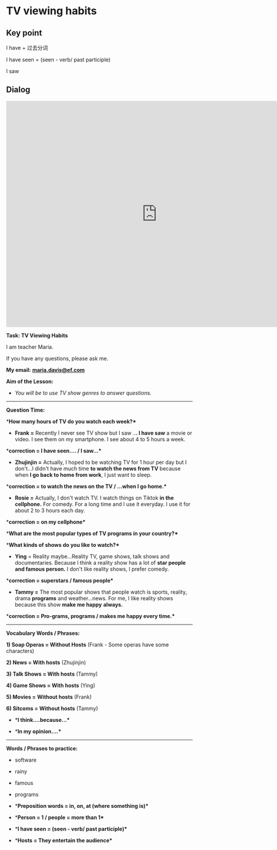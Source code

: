 # TV viewing habits

## Key point

I have + 过去分词

I have seen = (seen - verb/ past participle)

I saw 





## Dialog

<iframe name="easyXDM_default5565_provider" id="easyXDM_default5565_provider" src="https://cns.ef-cdn.com/Juno/EvcContent/12/09/TV_viewing_habits/index.html?api_v=0.0.13&amp;accessKey=00273d12-bcc7-41fe-8543-109ecdd55f44&amp;attendanceToken=9ab7cbc2-3348-4694-91a1-2fe1b8f9a9a7&amp;xdm_e=https%3A%2F%2Fevc.ef.com.cn&amp;xdm_c=default5565&amp;xdm_p=1" frameborder="0" style="box-sizing: border-box; width: 813px; height: 609.75px;"></iframe>

**Task: TV Viewing  Habits**



I am teacher Maria.

If you have any questions, please ask me.



**My email:** [**maria.davis@ef.com**](mailto:maria.davis@ef.com)





**Aim of the Lesson:**

- *You will be to use TV show genres to answer questions.* 



___________________________________________

**Question Time:**



***How many hours of TV do you watch each week?\***



-  **Frank =** Recently I never see TV show but I saw ..**. I have saw** a movie or video. I see them on my smartphone. I see about 4 to 5 hours a week. 



***correction = I have seen.... / I saw...\***





- **Zhujinjin =** Actually, I hoped to be watching TV for 1 hour per day but I don't...I didn't have much time **to watch the news from TV** because when **I go back to home from work**, I just want to sleep. 



***correction = to watch the news on the TV / ...when I go home.\*** 





- **Rosie =** Actually, I don't watch TV. I watch things on Tiktok **in the cellphone.** For comedy.  For a long time and I use it everyday. I use it for about 2 to 3 hours each day. 



***correction = on my cellphone\***





***What are the most popular types of TV programs in your country?\***



***What kinds of shows do you like to watch?\***



- **Ying** = Reality maybe...Reality TV, game shows, talk shows and documentaries. Because I think a reality show has a lot of **star people and famous person.** I don't like reality shows, I prefer comedy. 



***correction = superstars / famous people\***





- **Tammy =** The most popular shows that people watch is sports, reality, drama **programs** and weather...news. For me, I like reality shows because this show **make me happy** **always.**



***correction = Pro-grams, programs / makes me happy every time.\*** 





__________________________________________

**Vocabulary Words / Phrases:**



**1) Soap Operas = Without Hosts** (Frank - Some operas have some characters)



**2) News = With hosts**   (Zhujinjin)



**3) Talk Shows = With hosts** (Tammy)



**4) Game Shows = With hosts** (Ying)



**5) Movies =** **Without hosts** (Frank)



**6) Sitcoms =** **Without hosts** (Tammy)





- ***I think....because...\***



- ***In my opinion....\***





__________________________________________

**Words / Phrases to practice:**

- software
- rainy
- famous
- programs



- ***Preposition words = in, on, at (where something is)\***



- ***Person = 1  / people = more than 1\***



- ***I have seen = (seen - verb/ past participle)\***



- ***Hosts = They entertain the audience\***